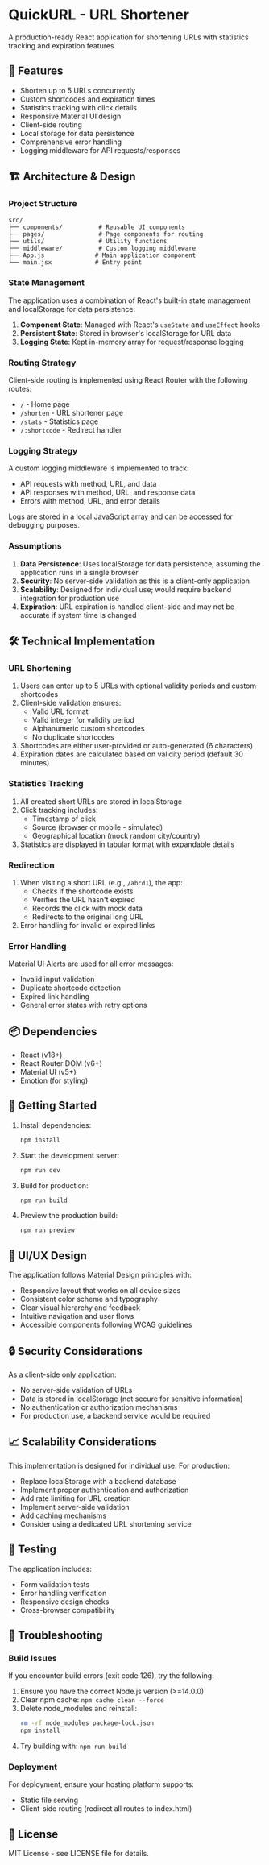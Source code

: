 # QuickURL - URL Shortener

A production-ready React application for shortening URLs with statistics tracking and expiration features.

## 🚀 Features

- Shorten up to 5 URLs concurrently
- Custom shortcodes and expiration times
- Statistics tracking with click details
- Responsive Material UI design
- Client-side routing
- Local storage for data persistence
- Comprehensive error handling
- Logging middleware for API requests/responses

## 🏗️ Architecture & Design

### Project Structure

```
src/
├── components/          # Reusable UI components
├── pages/               # Page components for routing
├── utils/               # Utility functions
├── middleware/          # Custom logging middleware
├── App.js              # Main application component
└── main.jsx            # Entry point
```

### State Management

The application uses a combination of React's built-in state management and localStorage for data persistence:

1. **Component State**: Managed with React's `useState` and `useEffect` hooks
2. **Persistent State**: Stored in browser's localStorage for URL data
3. **Logging State**: Kept in-memory array for request/response logging

### Routing Strategy

Client-side routing is implemented using React Router with the following routes:

- `/` - Home page
- `/shorten` - URL shortener page
- `/stats` - Statistics page
- `/:shortcode` - Redirect handler

### Logging Strategy

A custom logging middleware is implemented to track:

- API requests with method, URL, and data
- API responses with method, URL, and response data
- Errors with method, URL, and error details

Logs are stored in a local JavaScript array and can be accessed for debugging purposes.

### Assumptions

1. **Data Persistence**: Uses localStorage for data persistence, assuming the application runs in a single browser
2. **Security**: No server-side validation as this is a client-only application
3. **Scalability**: Designed for individual use; would require backend integration for production use
4. **Expiration**: URL expiration is handled client-side and may not be accurate if system time is changed

## 🛠️ Technical Implementation

### URL Shortening

1. Users can enter up to 5 URLs with optional validity periods and custom shortcodes
2. Client-side validation ensures:
   - Valid URL format
   - Valid integer for validity period
   - Alphanumeric custom shortcodes
   - No duplicate shortcodes
3. Shortcodes are either user-provided or auto-generated (6 characters)
4. Expiration dates are calculated based on validity period (default 30 minutes)

### Statistics Tracking

1. All created short URLs are stored in localStorage
2. Click tracking includes:
   - Timestamp of click
   - Source (browser or mobile - simulated)
   - Geographical location (mock random city/country)
3. Statistics are displayed in tabular format with expandable details

### Redirection

1. When visiting a short URL (e.g., `/abcd1`), the app:
   - Checks if the shortcode exists
   - Verifies the URL hasn't expired
   - Records the click with mock data
   - Redirects to the original long URL
2. Error handling for invalid or expired links

### Error Handling

Material UI Alerts are used for all error messages:

- Invalid input validation
- Duplicate shortcode detection
- Expired link handling
- General error states with retry options

## 📦 Dependencies

- React (v18+)
- React Router DOM (v6+)
- Material UI (v5+)
- Emotion (for styling)

## 🚀 Getting Started

1. Install dependencies:
   ```bash
   npm install
   ```

2. Start the development server:
   ```bash
   npm run dev
   ```

3. Build for production:
   ```bash
   npm run build
   ```

4. Preview the production build:
   ```bash
   npm run preview
   ```

## 🎨 UI/UX Design

The application follows Material Design principles with:

- Responsive layout that works on all device sizes
- Consistent color scheme and typography
- Clear visual hierarchy and feedback
- Intuitive navigation and user flows
- Accessible components following WCAG guidelines

## 🔒 Security Considerations

As a client-side only application:

- No server-side validation of URLs
- Data is stored in localStorage (not secure for sensitive information)
- No authentication or authorization mechanisms
- For production use, a backend service would be required

## 📈 Scalability Considerations

This implementation is designed for individual use. For production:

- Replace localStorage with a backend database
- Implement proper authentication and authorization
- Add rate limiting for URL creation
- Implement server-side validation
- Add caching mechanisms
- Consider using a dedicated URL shortening service

## 🧪 Testing

The application includes:

- Form validation tests
- Error handling verification
- Responsive design checks
- Cross-browser compatibility

## 🚧 Troubleshooting

### Build Issues

If you encounter build errors (exit code 126), try the following:

1. Ensure you have the correct Node.js version (>=14.0.0)
2. Clear npm cache: `npm cache clean --force`
3. Delete node_modules and reinstall: 
   ```bash
   rm -rf node_modules package-lock.json
   npm install
   ```
4. Try building with: `npm run build`

### Deployment

For deployment, ensure your hosting platform supports:
- Static file serving
- Client-side routing (redirect all routes to index.html)

## 📄 License

MIT License - see LICENSE file for details.
